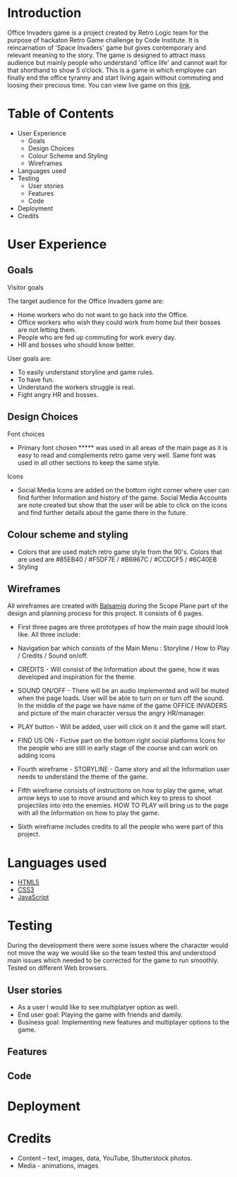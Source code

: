 # Introduction

Office Invaders game is a project created by Retro Logic team for the purpose of hackaton Retro Game challenge by Code Institute. It is reincarnation of 'Space Invaders' game but gives contemporary and relevant meaning to the story. The game is designed to attract mass audience but mainly people who understand 'office life' and cannot wait for that shorthand to show 5 o’clock. This is a game in which employee can finally end the office tyranny and start living again without commuting and loosing their precious time. You can view live game on this [link](https://retro-logic.github.io/office-invaders/game.html).

# Table of Contents
- User Experience
    * Goals
    * Design Choices
     * Colour Scheme and Styling
     * Wireframes
- Languages used
- Testing
     * User stories
     * Features
     * Code
- Deployment
- Credits


# User Experience 


## Goals

Visitor goals

The target audience for the Office Invaders game are: 
-	Home workers who do not want to go back into the Office.
-	Office workers who wish they could work from home but their bosses are not letting them.
-	People who are fed up commuting for work every day.
-	HR and bosses who should know better.

User goals are: 
-	To easily understand storyline and game rules.
-	To have fun.
-	Understand the workers struggle is real.
-	Fight angry HR and bosses.


  
## Design Choices

Font choices
-	Primary font chosen *****  was used in all areas of the main page as it is easy to read and complements retro game very well. Same font was used in all other sections to keep the same style.

Icons
-	Social Media Icons are added on the bottom right corner where user can find further Information and history of the game. Social Media Accounts are note created but show that the user will be able to click on the icons and find further details about the game there in the future.

## Colour scheme and styling

-	Colors that are used match retro game style from the 90's. Colors that are used are #85EB40 / #F5DF7E / #B6967C / #CCDCF5 / #6C40EB
-  Styling 

  
## Wireframes


 All wireframes are created with [Balsamiq](https://balsamiq.com/) during the Scope Plane part of the design and planning process for this project.                     It consists of 6 pages. 

- First three pages are three prototypes of how the main page should look like. 
 All three include:
- Navigation bar which consists of the Main Menu : Storyline / How to Play / Credits / Sound on/off.

- CREDITS - Will consist of the Information about the game, how it was developed and inspiration for the theme.
- SOUND ON/OFF - There will be an audio implemented and will be muted when the page loads. User will be able to turn on or turn off the sound.
In the middle of the page we have name of the game OFFICE INVADERS and picture of the main character versus the angry HR/manager.
- PLAY button - Will be added, user will click on it and the game will start.
- FIND US ON - Fictive part on the bottom right social platforms Icons for the people who are still in early stage of the course and can work on adding icons
- Fourth wireframe - STORYLINE - Game story and all the Information user needs to understand the theme of the game.
- Fifth wireframe consists of instructions on how to play the game, what arrow keys to use to move around and which key to press to shoot projectiles into into the enemies. 
  HOW TO PLAY will bring us to the page with all the Information on how to play the game. 
- Sixth wireframe includes credits to all the people who were part of this project.

# Languages used
- [HTML5](https://en.wikipedia.org/wiki/HTML5)
- [CSS3](https://en.wikipedia.org/wiki/CSS)
- [JavaScript](https://en.wikipedia.org/wiki/JavaScript) 
 

  
# Testing

During the development there were some issues where the character would not move the way we would like so the team tested this and understood main issues which needed to be corrected for the game to run smoothly. Tested on different Web browsers.

## User stories

- As a user I would like to see multiplatyer option as well.
- End user goal: Playing the game with friends and damily.
- Business goal: Implementing new features and multiplayer options to the game.

## Features


  ## Code

# Deployment

# Credits

- Content – text, images, data, YouTube, Shutterstock photos.
- Media - animations, images
  


  



